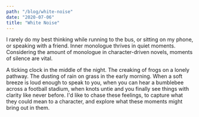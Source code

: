 ```yaml
---
path: "/blog/white-noise"
date: "2020-07-06"
title: "White Noise"
---
```


I rarely do my best thinking while running to the bus, or sitting on my phone, or speaking with a friend. Inner monologue thrives in quiet moments. Considering the amount of monologue in character-driven novels, moments of silence are vital.

A ticking clock in the middle of the night. The creaking of frogs on a lonely pathway. The dusting of rain on grass in the early morning. When a soft breeze is loud enough to speak to you, when you can hear a bumblebee across a football stadium, when knots untie and you finally see things with clarity like never before. I'd like to chase these feelings, to capture what they could mean to a character, and explore what these moments might bring out in them.
